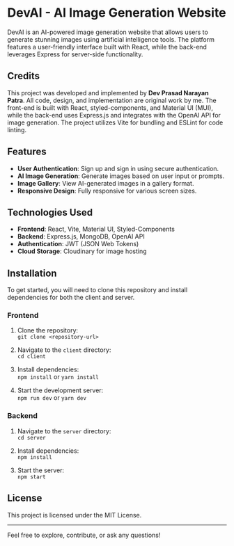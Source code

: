 # DevAI - AI Image Generation Website

DevAI is an AI-powered image generation website that allows users to generate stunning images using artificial intelligence tools. The platform features a user-friendly interface built with React, while the back-end leverages Express for server-side functionality. 

## Credits

This project was developed and implemented by **Dev Prasad Narayan Patra**. All code, design, and implementation are original work by me. The front-end is built with React, styled-components, and Material UI (MUI), while the back-end uses Express.js and integrates with the OpenAI API for image generation. The project utilizes Vite for bundling and ESLint for code linting.


## Features

- **User Authentication**: Sign up and sign in using secure authentication.
- **AI Image Generation**: Generate images based on user input or prompts.
- **Image Gallery**: View AI-generated images in a gallery format.
- **Responsive Design**: Fully responsive for various screen sizes.

## Technologies Used

- **Frontend**: React, Vite, Material UI, Styled-Components
- **Backend**: Express.js, MongoDB, OpenAI API
- **Authentication**: JWT (JSON Web Tokens)
- **Cloud Storage**: Cloudinary for image hosting

## Installation

To get started, you will need to clone this repository and install dependencies for both the client and server.

### Frontend

1. Clone the repository:  
   `git clone <repository-url>`
   
2. Navigate to the `client` directory:  
   `cd client`

3. Install dependencies:  
   `npm install` or `yarn install`

4. Start the development server:  
   `npm run dev` or `yarn dev`

### Backend

1. Navigate to the `server` directory:  
   `cd server`

2. Install dependencies:  
   `npm install`

3. Start the server:  
   `npm start`


## License

This project is licensed under the MIT License.

---

Feel free to explore, contribute, or ask any questions!
